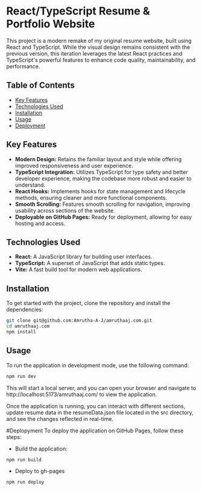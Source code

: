 # React/TypeScript Resume & Portfolio Website

This project is a modern remake of my original resume website, built using React and TypeScript. While the visual design remains consistent with the previous version, this iteration leverages the latest React practices and TypeScript's powerful features to enhance code quality, maintainability, and performance.

## Table of Contents

- [Key Features](#key-features)
- [Technologies Used](#technologies-used)
- [Installation](#installation)
- [Usage](#usage)
- [Deployment](#deployment)

## Key Features

- **Modern Design:** Retains the familiar layout and style while offering improved responsiveness and user experience.
- **TypeScript Integration:** Utilizes TypeScript for type safety and better developer experience, making the codebase more robust and easier to understand.
- **React Hooks:** Implements hooks for state management and lifecycle methods, ensuring cleaner and more functional components.
- **Smooth Scrolling:** Features smooth scrolling for navigation, improving usability across sections of the website.
- **Deployable on GitHub Pages:** Ready for deployment, allowing for easy hosting and access.

## Technologies Used

- **React:** A JavaScript library for building user interfaces.
- **TypeScript:** A superset of JavaScript that adds static types.
- **Vite:** A fast build tool for modern web applications.

## Installation

To get started with the project, clone the repository and install the dependencies:

```bash
git clone git@github.com:Amrutha-A-J/amruthaaj.com.git
cd amruthaaj.com
npm install
```

## Usage
To run the application in development mode, use the following command:
```bash
npm run dev
```
This will start a local server, and you can open your browser and navigate to http://localhost:5173/amruthaaj.com/ to view the application.

Once the application is running, you can interact with different sections, update resume data in the resumeData.json file located in the src directory, and see the changes reflected in real-time.

#Deplopyment
To deploy the application on GitHub Pages, follow these steps:
- Build the application:
```bash
npm run build
```
- Deploy to gh-pages
```bash
npm run deploy
```